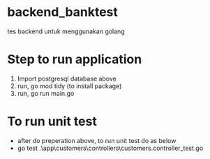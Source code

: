 # backend_banktest
tes backend untuk menggunakan golang

# Step to run application
1) Import postgresql database above
2) run, go mod tidy (to install package)
3) run, go run main.go

# To run unit test
- after do preperation above, to run unit test do as below
- go test .\app\customers\controllers\customers.controller_test.go
